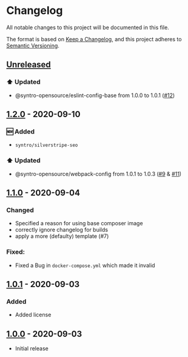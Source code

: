 # Changelog
All notable changes to this project will be documented in this file.

The format is based on [Keep a Changelog](https://keepachangelog.com/en/1.0.0/),
and this project adheres to [Semantic Versioning](https://semver.org/spec/v2.0.0.html).

## [Unreleased]
### ⬆️ Updated
* @syntro-opensource/eslint-config-base from 1.0.0 to 1.0.1 ([#12](https://github.com/syntro-opensource/silverstripe-ssto/pull/12))

## [1.2.0] - 2020-09-10
### 🆕 Added
* `syntro/silverstripe-seo`
### ⬆️ Updated
* @syntro-opensource/webpack-config from 1.0.1 to 1.0.3 ([#9](https://github.com/syntro-opensource/silverstripe-ssto/pull/9) & [#11](https://github.com/syntro-opensource/silverstripe-ssto/pull/11))

## [1.1.0] - 2020-09-04
### Changed
* Specified a reason for using base composer image
* correctly ignore changelog for builds
* apply a more (defaulty) template (#7)

### Fixed:
* Fixed a Bug in `docker-compose.yml` which made it invalid

## [1.0.1] - 2020-09-03
### Added
* Added license

## [1.0.0] - 2020-09-03
* Initial release


[Unreleased]: https://github.com/syntro-opensource/silverstripe-ssto/compare/1.2.0..master
[1.2.0]: https://github.com/syntro-opensource/silverstripe-ssto/compare/1.1.0..1.2.0
[1.1.0]: https://github.com/syntro-opensource/silverstripe-ssto/compare/1.0.1..1.1.0
[1.0.1]: https://github.com/syntro-opensource/silverstripe-ssto/compare/1.0.0..1.0.1
[1.0.0]: https://github.com/syntro-opensource/silverstripe-ssto/tree/1.0.0
